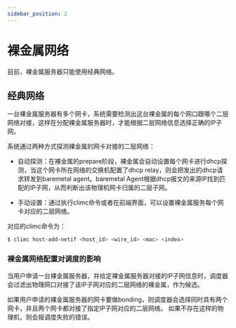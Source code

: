 ```yaml
---
sidebar_position: 2
---
```


# 裸金属网络

目前，裸金属服务器只能使用经典网络。

## 经典网络

一台裸金属服务器有多个网卡，系统需要检测出这台裸金属的每个网口跟哪个二层网络对接，这样在分配裸金属服务器时，才能根据二层网络信息选择正确的IP子网。

系统通过两种方式探测裸金属的网卡对接的二层网络：

- 自动探测：在裸金属的prepare阶段，裸金属会自动设置每个网卡进行dhcp探测，当这个网卡所在网络的交换机配置了dhcp relay，则会把发出的dhcp请求转发到baremetal agent。baremetal Agent根据dhcp报文的来源IP找到匹配的IP子网，从而判断出该物理机网卡归属的二层子网。

- 手动设置：通过执行climc命令或者在前端界面，可以设置裸金属服务每个网卡对应的二层网络。

对应的climc命令为：

```bash
$ climc host-add-netif <host_id> <wire_id> <mac> <index>
```

### 裸金属网络配置对调度的影响

当用户申请一台裸金属服务器，并给定裸金属服务器对接的IP子网信息时，调度器会过滤出物理网口对接了该IP子网对应的二层网络的裸金属，作为候选。

如果用户申请的裸金属服务器的网卡要做bonding，则调度器会选择同时具有两个网卡，并且两个网卡都对接了指定IP子网对应的二层网络。
如果不存在这样的物理机，则会报调度失败的错误。
